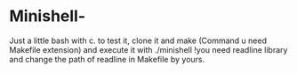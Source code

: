 # Minishell-
Just a little bash with c.
to test it, clone it and make (Command u need Makefile extension) and execute it with ./minishell 
!you need readline library and change the path of readline in Makefile by yours.
